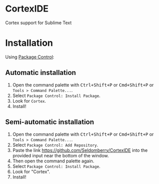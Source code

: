 CortexIDE
=============

Cortex support for Sublime Text

# Installation

Using [Package Control](https://packagecontrol.io/installation):

## Automatic installation

1. Open the command palette with <kbd>Ctrl+Shift+P</kbd> or <kbd>Cmd+Shift+P</kbd> or `Tools > Command Palette...`.
2. Select `Package Control: Install Package`.
3. Look for `Cortex`.
4. Install!

## Semi-automatic installation

1. Open the command palette with <kbd>Ctrl+Shift+P</kbd> or <kbd>Cmd+Shift+P</kbd> or `Tools > Command Palette...`.
2. Select `Package Control: Add Repository`.
3. Paste the link https://github.com/Seldomberry/CortexIDE into the provided input near the bottom of the window.
4. Then open the command palette again.
5. Select `Package Control: Install Package`.
6. Look for "Cortex".
7. Install!
